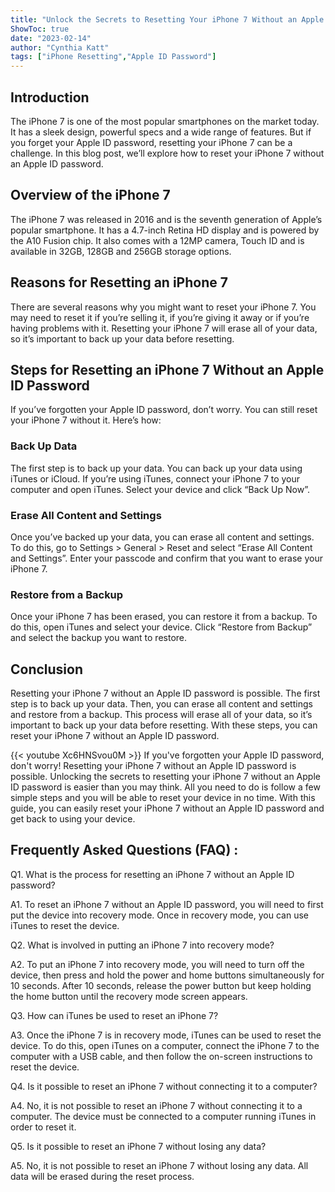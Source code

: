 ```yaml
---
title: "Unlock the Secrets to Resetting Your iPhone 7 Without an Apple ID Password!"
ShowToc: true 
date: "2023-02-14"
author: "Cynthia Katt" 
tags: ["iPhone Resetting","Apple ID Password"]
---
```

## Introduction

The iPhone 7 is one of the most popular smartphones on the market today. It has a sleek design, powerful specs and a wide range of features. But if you forget your Apple ID password, resetting your iPhone 7 can be a challenge. In this blog post, we’ll explore how to reset your iPhone 7 without an Apple ID password.

## Overview of the iPhone 7

The iPhone 7 was released in 2016 and is the seventh generation of Apple’s popular smartphone. It has a 4.7-inch Retina HD display and is powered by the A10 Fusion chip. It also comes with a 12MP camera, Touch ID and is available in 32GB, 128GB and 256GB storage options.

## Reasons for Resetting an iPhone 7

There are several reasons why you might want to reset your iPhone 7. You may need to reset it if you’re selling it, if you’re giving it away or if you’re having problems with it. Resetting your iPhone 7 will erase all of your data, so it’s important to back up your data before resetting.

## Steps for Resetting an iPhone 7 Without an Apple ID Password

If you’ve forgotten your Apple ID password, don’t worry. You can still reset your iPhone 7 without it. Here’s how:

### Back Up Data

The first step is to back up your data. You can back up your data using iTunes or iCloud. If you’re using iTunes, connect your iPhone 7 to your computer and open iTunes. Select your device and click “Back Up Now”.

### Erase All Content and Settings

Once you’ve backed up your data, you can erase all content and settings. To do this, go to Settings > General > Reset and select “Erase All Content and Settings”. Enter your passcode and confirm that you want to erase your iPhone 7.

### Restore from a Backup

Once your iPhone 7 has been erased, you can restore it from a backup. To do this, open iTunes and select your device. Click “Restore from Backup” and select the backup you want to restore.

## Conclusion

Resetting your iPhone 7 without an Apple ID password is possible. The first step is to back up your data. Then, you can erase all content and settings and restore from a backup. This process will erase all of your data, so it’s important to back up your data before resetting. With these steps, you can reset your iPhone 7 without an Apple ID password.

{{< youtube Xc6HNSvou0M >}} 
If you've forgotten your Apple ID password, don't worry! Resetting your iPhone 7 without an Apple ID password is possible. Unlocking the secrets to resetting your iPhone 7 without an Apple ID password is easier than you may think. All you need to do is follow a few simple steps and you will be able to reset your device in no time. With this guide, you can easily reset your iPhone 7 without an Apple ID password and get back to using your device.

## Frequently Asked Questions (FAQ) :
Q1. What is the process for resetting an iPhone 7 without an Apple ID password?

A1. To reset an iPhone 7 without an Apple ID password, you will need to first put the device into recovery mode. Once in recovery mode, you can use iTunes to reset the device.

Q2. What is involved in putting an iPhone 7 into recovery mode?

A2. To put an iPhone 7 into recovery mode, you will need to turn off the device, then press and hold the power and home buttons simultaneously for 10 seconds. After 10 seconds, release the power button but keep holding the home button until the recovery mode screen appears.

Q3. How can iTunes be used to reset an iPhone 7?

A3. Once the iPhone 7 is in recovery mode, iTunes can be used to reset the device. To do this, open iTunes on a computer, connect the iPhone 7 to the computer with a USB cable, and then follow the on-screen instructions to reset the device.

Q4. Is it possible to reset an iPhone 7 without connecting it to a computer?

A4. No, it is not possible to reset an iPhone 7 without connecting it to a computer. The device must be connected to a computer running iTunes in order to reset it.

Q5. Is it possible to reset an iPhone 7 without losing any data?

A5. No, it is not possible to reset an iPhone 7 without losing any data. All data will be erased during the reset process.


